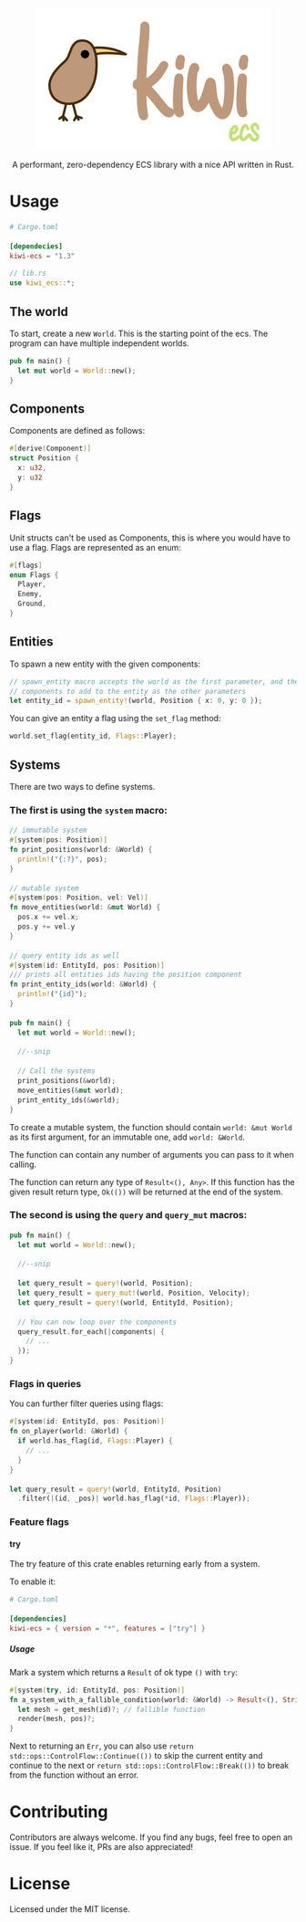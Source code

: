 <p align="center">
  <img src="https://raw.githubusercontent.com/Jomy10/kiwi-ecs/master/logo.png" alt="kiwi ecs">
</p>

<p align="center">
  A performant, zero-dependency ECS library with a nice API written in Rust.
</p>

# Usage
```toml
# Cargo.toml

[dependecies]
kiwi-ecs = "1.3"
```

```rust
// lib.rs
use kiwi_ecs::*;
```

## The world

To start, create a new `World`. This is the starting point of the ecs.
The program can have multiple independent worlds.

```rust
pub fn main() {
  let mut world = World::new();
}
```

## Components

Components are defined as follows:

```rust
#[derive(Component)]
struct Position {
  x: u32,
  y: u32
}
```

## Flags

Unit structs can't be used as Components, this is where you would have to use a flag.
Flags are represented as an enum:

```rust
#[flags]
enum Flags {
  Player,
  Enemy,
  Ground,
}
```

## Entities

To spawn a new entity with the given components:

```rust
// spawn_entity macro accepts the world as the first parameter, and the 
// components to add to the entity as the other parameters
let entity_id = spawn_entity!(world, Position { x: 0, y: 0 });
```

You can give an entity a flag using the `set_flag` method:

```rust
world.set_flag(entity_id, Flags::Player);
```

## Systems

There are two ways to define systems.

### The first is using the `system` macro:

```rust
// immutable system
#[system(pos: Position)]
fn print_positions(world: &World) {
  println!("{:?}", pos);
}

// mutable system
#[system(pos: Position, vel: Vel)]
fn move_entities(world: &mut World) {
  pos.x += vel.x;
  pos.y += vel.y
}

// query entity ids as well
#[system(id: EntityId, pos: Position)]
/// prints all entities ids having the position component
fn print_entity_ids(world: &World) {
  println!("{id}");
}

pub fn main() {
  let mut world = World::new();
  
  //--snip
  
  // Call the systems
  print_positions(&world);
  move_entities(&mut world);
  print_entity_ids(&world);
}
```

To create a mutable system, the function should contain `world: &mut World` as its first argument,
for an immutable one, add `world: &World`.

The function can contain any number of arguments you can pass to it when calling.

The function can return any type of `Result<(), Any>`. If this function has the given result
return type, `Ok(())` will be returned at the end of the system.

<!-- TODO: better example
**Example**:
```rust
use ggez::{graphics, Context};
use glam::Vec2;

#[system(pos: Position)]
fn draw_pos(world: &World, canvas: &mut graphics::Canvas, ctx: &mut Context) -> GameResult<()> {
  let rectangle = graphics::Mesh::new_rectangle(
    ctx,
    graphics::DrawMode::fill(),
    graphics:Rect {
      x: 0.0,
      y: 0.0,
      w: 10.0,
      h: 10.0
    },
    graphics::Color::BLUE
  )?; // return an error if one occurs
  
  canvas.draw(&rectangle, Vec2::new(pos.x. pos.y));
} // Ok(()) is automatically returned after all entities have been queried
```
-->

### The second is using the `query` and `query_mut` macros:

```rust
pub fn main() {
  let mut world = World::new();
  
  //--snip
  
  let query_result = query!(world, Position);
  let query_result = query_mut!(world, Position, Velocity);
  let query_result = query!(world, EntityId, Position);
  
  // You can now loop over the components
  query_result.for_each(|components| {
    // ...
  });
}
```

<!--
Note on safety: the `query_mut` macro is unsafe, because it can cause undefined behaviour
if two of the same component types are passed in.
-->

### Flags in queries

You can further filter queries using flags:

```rust
#[system(id: EntityId, pos: Position)]
fn on_player(world: &World) {
  if world.has_flag(id, Flags::Player) {
    // ...
  }
}

let query_result = query!(world, EntityId, Position)
  .filter(|(id, _pos)| world.has_flag(*id, Flags::Player));
```

### Feature flags

#### try

The try feature of this crate enables returning early from a system.

To enable it:

```toml
# Cargo.toml

[dependencies]
kiwi-ecs = { version = "*", features = ["try"] }
```

##### Usage

Mark a system which returns a `Result` of ok type `()` with `try`:

```rust
#[system(try, id: EntityId, pos: Position)]
fn a_system_with_a_fallible_condition(world: &World) -> Result<(), String> {
  let mesh = get_mesh(id)?; // fallible function
  render(mesh, pos)?;
}
```

Next to returning an `Err`, you can also use
`return std::ops::ControlFlow::Continue(())` to skip the current entity
and continue to the next or `return std::ops::ControlFlow::Break(())` to
break from the function without an error.

# Contributing

Contributors are always welcome. If you find any bugs, feel free to open an issue. If you feel like it, PRs are also appreciated!

# License

Licensed under the MIT license.
